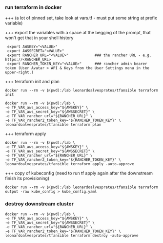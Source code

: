 ### run terraform in docker

+++ (a lot of pinned set, take look at vars.tf - must put some string at prefix variable)

+++ export the variables with a space at the begging of the prompt, that won't get that in your shell history
```
 export AWSKEY="<VALUE>"
 export AWSSECRET="<VALUE>"
 export RANCHER_URL="<VALUE>"            ### the rancher URL - e.g. https://<RANCHER_URL>
 export RANCHER_TOKEN_KEY="<VALUE>"      ### rancher admin bearer token (User Avatar > API & Keys from the User Settings menu in the upper-right.)
```

+++ terraform init and plan
```
docker run --rm -v $(pwd):/lab leonardoalvesprates/tfansible terraform init

docker run --rm -v $(pwd):/lab \
-e TF_VAR_aws_access_key="${AWSKEY}" \
-e TF_VAR_aws_secret_key="${AWSSECRET}" \
-e TF_VAR_rancher_url="${RANCHER_URL}" \
-e TF_VAR_rancher2_token_key="${RANCHER_TOKEN_KEY}" \
leonardoalvesprates/tfansible terraform plan

```

+++ terraform apply
```
docker run --rm -v $(pwd):/lab \
-e TF_VAR_aws_access_key="${AWSKEY}" \
-e TF_VAR_aws_secret_key="${AWSSECRET}" \
-e TF_VAR_rancher_url="${RANCHER_URL}" \
-e TF_VAR_rancher2_token_key="${RANCHER_TOKEN_KEY}" \
leonardoalvesprates/tfansible terraform apply -auto-approve

```

+++ copy of kubeconfig (need to run tf apply again after the downstream finish its provisioning)
```
docker run --rm -v $(pwd):/lab leonardoalvesprates/tfansible terraform output -raw kube_config > kube_config.yaml 

```

### destroy downstream cluster
```
docker run --rm -v $(pwd):/lab \
-e TF_VAR_aws_access_key="${AWSKEY}" \
-e TF_VAR_aws_secret_key="${AWSSECRET}" \
-e TF_VAR_rancher_url="${RANCHER_URL}" \
-e TF_VAR_rancher2_token_key="${RANCHER_TOKEN_KEY}" \
leonardoalvesprates/tfansible terraform destroy -auto-approve

```